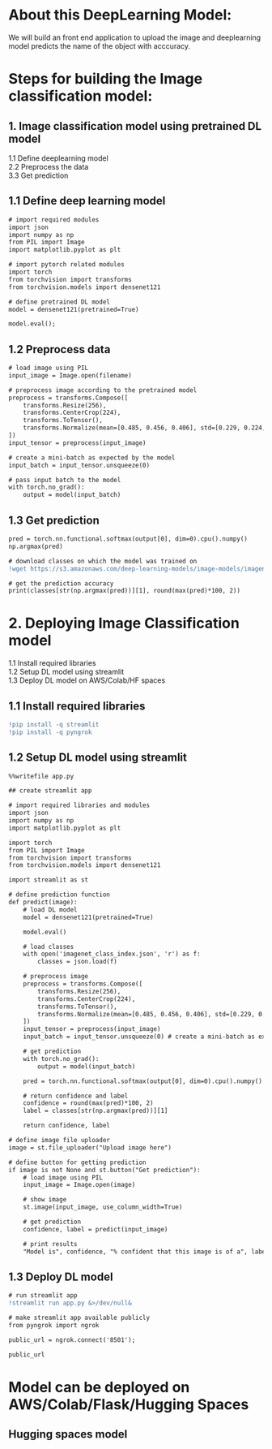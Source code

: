 # About this DeepLearning Model:
  We will build an front end application to upload the image and deeplearning model predicts the name of the object with acccuracy.
  
# Steps for building the Image classification model:
## 1. Image classification model using pretrained DL model
  1.1 Define deeplearning model  
  2.2 Preprocess the data   
  3.3 Get prediction  

## 1.1 Define deep learning model
```diff
# import required modules
import json
import numpy as np
from PIL import Image
import matplotlib.pyplot as plt

# import pytorch related modules
import torch
from torchvision import transforms
from torchvision.models import densenet121
```
```diff
# define pretrained DL model
model = densenet121(pretrained=True)

model.eval();
```
## 1.2 Preprocess data
```diff
# load image using PIL
input_image = Image.open(filename)

# preprocess image according to the pretrained model
preprocess = transforms.Compose([
    transforms.Resize(256),
    transforms.CenterCrop(224),
    transforms.ToTensor(),
    transforms.Normalize(mean=[0.485, 0.456, 0.406], std=[0.229, 0.224, 0.225]),
])
input_tensor = preprocess(input_image)

# create a mini-batch as expected by the model
input_batch = input_tensor.unsqueeze(0) 

# pass input batch to the model
with torch.no_grad():
    output = model(input_batch)
 ```
 ## 1.3 Get prediction
 ```diff 
 pred = torch.nn.functional.softmax(output[0], dim=0).cpu().numpy()
np.argmax(pred)
```
```diff
# download classes on which the model was trained on 
!wget https://s3.amazonaws.com/deep-learning-models/image-models/imagenet_class_index.json
```
```diff
# get the prediction accuracy
print(classes[str(np.argmax(pred))][1], round(max(pred)*100, 2))
```
# 2. Deploying Image Classification model
1.1 Install required libraries  
1.2 Setup DL model using streamlit  
1.3 Deploy DL model on AWS/Colab/HF spaces    

## 1.1 Install required libraries
```diff
!pip install -q streamlit
!pip install -q pyngrok
```
## 1.2 Setup DL model using streamlit
```diff
%%writefile app.py

## create streamlit app

# import required libraries and modules
import json
import numpy as np
import matplotlib.pyplot as plt

import torch
from PIL import Image
from torchvision import transforms
from torchvision.models import densenet121

import streamlit as st

# define prediction function
def predict(image):
    # load DL model
    model = densenet121(pretrained=True)

    model.eval()

    # load classes
    with open('imagenet_class_index.json', 'r') as f:
        classes = json.load(f)

    # preprocess image
    preprocess = transforms.Compose([
        transforms.Resize(256),
        transforms.CenterCrop(224),
        transforms.ToTensor(),
        transforms.Normalize(mean=[0.485, 0.456, 0.406], std=[0.229, 0.224, 0.225]),
    ])
    input_tensor = preprocess(input_image)
    input_batch = input_tensor.unsqueeze(0) # create a mini-batch as expected by the model

    # get prediction
    with torch.no_grad():
        output = model(input_batch)

    pred = torch.nn.functional.softmax(output[0], dim=0).cpu().numpy()

    # return confidence and label
    confidence = round(max(pred)*100, 2)
    label = classes[str(np.argmax(pred))][1]

    return confidence, label

# define image file uploader
image = st.file_uploader("Upload image here")

# define button for getting prediction
if image is not None and st.button("Get prediction"):
    # load image using PIL
    input_image = Image.open(image)

    # show image
    st.image(input_image, use_column_width=True)

    # get prediction
    confidence, label = predict(input_image)

    # print results
    "Model is", confidence, "% confident that this image is of a", label
  ```
## 1.3 Deploy DL model
  ```diff
  # run streamlit app
  !streamlit run app.py &>/dev/null&
  ```
  ```diff
  # make streamlit app available publicly
  from pyngrok import ngrok

  public_url = ngrok.connect('8501');

  public_url
```

# Model can be deployed on AWS/Colab/Flask/Hugging Spaces

## Hugging spaces model

